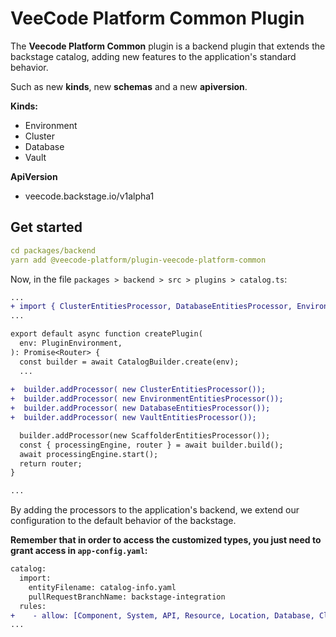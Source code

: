 # VeeCode Platform Common Plugin

The **Veecode Platform Common** plugin is a backend plugin that extends the backstage catalog, adding new features to the application's standard behavior.

Such as new **kinds**, new **schemas** and a new **apiversion**.

**Kinds:**

- Environment
- Cluster
- Database
- Vault



**ApiVersion**

- veecode.backstage.io/v1alpha1

  

## Get started

```yaml
cd packages/backend
yarn add @veecode-platform/plugin-veecode-platform-common
```

Now, in the file `packages > backend > src > plugins > catalog.ts`:

```diff
...
+ import { ClusterEntitiesProcessor, DatabaseEntitiesProcessor, EnvironmentEntitiesProcessor, VaultEntitiesProcessor } from '@veecode-platform/plugin-veecode-platform-common';
...

export default async function createPlugin(
  env: PluginEnvironment,
): Promise<Router> {
  const builder = await CatalogBuilder.create(env);
  ... 
  
+  builder.addProcessor( new ClusterEntitiesProcessor());
+  builder.addProcessor( new EnvironmentEntitiesProcessor());
+  builder.addProcessor( new DatabaseEntitiesProcessor());
+  builder.addProcessor( new VaultEntitiesProcessor());

  builder.addProcessor(new ScaffolderEntitiesProcessor());
  const { processingEngine, router } = await builder.build();
  await processingEngine.start();
  return router;
}

...
```


By adding the processors to the application's backend, we extend our configuration to the default behavior of the backstage.


**Remember that in order to access the customized types, you just need to grant access in `app-config.yaml`:**

```diff
catalog:
  import:
    entityFilename: catalog-info.yaml
    pullRequestBranchName: backstage-integration
  rules:
+    - allow: [Component, System, API, Resource, Location, Database, Cluster, Environment, Vault]
...
```